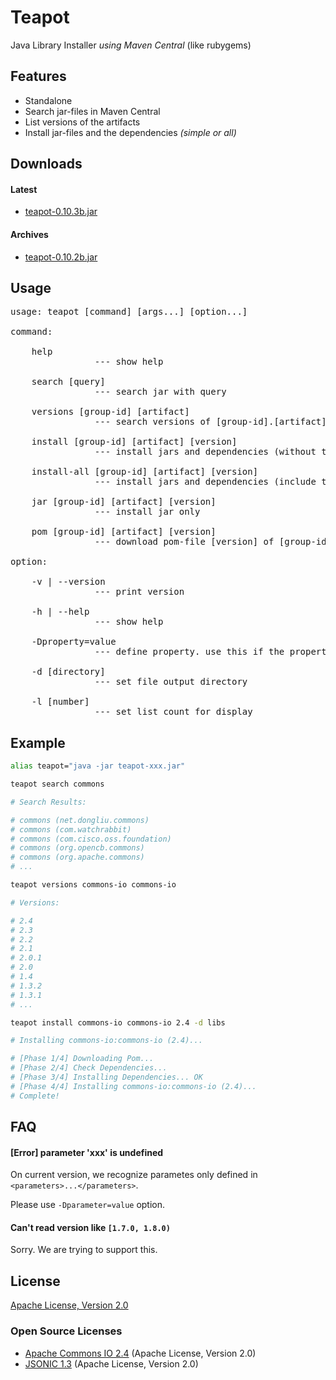 # Teapot

Java Library Installer *using Maven Central* (like rubygems)

## Features

- Standalone
- Search jar-files in Maven Central
- List versions of the artifacts
- Install jar-files and the dependencies *(simple or all)*

## Downloads

#### Latest

- [teapot-0.10.3b.jar](http://atmarksharp.github.io/jarget/teapot-0.10.3b.jar)

#### Archives

- [teapot-0.10.2b.jar](http://atmarksharp.github.io/jarget/teapot-0.10.2b.jar)

## Usage

<pre>
usage: teapot [command] [args...] [option...]

command:

    help
                --- show help

    search [query]
                --- search jar with query

    versions [group-id] [artifact]
                --- search versions of [group-id].[artifact]

    install [group-id] [artifact] [version]
                --- install jars and dependencies (without test scope)

    install-all [group-id] [artifact] [version]
                --- install jars and dependencies (include test scope and optional)

    jar [group-id] [artifact] [version]
                --- install jar only

    pom [group-id] [artifact] [version]
                --- download pom-file [version] of [group-id].[artifact]

option:

    -v | --version
                --- print version

    -h | --help
                --- show help

    -Dproperty=value
                --- define property. use this if the property is undefined

    -d [directory]
                --- set file output directory

    -l [number]
                --- set list count for display
</pre>

## Example

```bash
alias teapot="java -jar teapot-xxx.jar"

teapot search commons

# Search Results:

# commons (net.dongliu.commons)
# commons (com.watchrabbit)
# commons (com.cisco.oss.foundation)
# commons (org.opencb.commons)
# commons (org.apache.commons)
# ...

teapot versions commons-io commons-io

# Versions:

# 2.4
# 2.3
# 2.2
# 2.1
# 2.0.1
# 2.0
# 1.4
# 1.3.2
# 1.3.1
# ...

teapot install commons-io commons-io 2.4 -d libs

# Installing commons-io:commons-io (2.4)...

# [Phase 1/4] Downloading Pom...
# [Phase 2/4] Check Dependencies...
# [Phase 3/4] Installing Dependencies... OK
# [Phase 4/4] Installing commons-io:commons-io (2.4)...
# Complete!

```

## FAQ

#### [Error] parameter 'xxx' is undefined

On current version, we recognize parametes only defined in `<parameters>...</parameters>`.

Please use `-Dparameter=value` option.

#### Can't read version like `[1.7.0, 1.8.0)`

Sorry. We are trying to support this.

## License

[Apache License, Version 2.0](http://www.apache.org/licenses/LICENSE-2.0)

### Open Source Licenses

- [Apache Commons IO 2.4](http://commons.apache.org/proper/commons-io/) (Apache License, Version 2.0)
- [JSONIC 1.3](http://jsonic.sourceforge.jp/) (Apache License, Version 2.0)